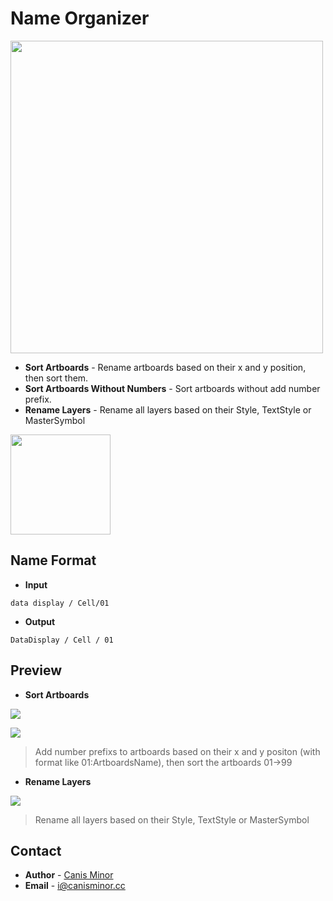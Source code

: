 # Name Organizer

<img src="https://o4j4l4n7h.qnssl.com/2017-08-03-cover.png" width="500">

- **Sort Artboards** - Rename artboards based on their x and y position, then sort them.
- **Sort Artboards Without Numbers** - Sort artboards without add number prefix.
- **Rename Layers** - Rename all layers based on their Style, TextStyle or MasterSymbol

<a href="http://bit.ly/SketchRunnerWebsite">
  <img src="http://sketchrunner.com/img/badge_white.png" width="160">
</a>

## Name Format

- **Input**
```
data display / Cell/01
```
- **Output**
```
DataDisplay / Cell / 01
```

## Preview

- **Sort Artboards**

![](https://o4j4l4n7h.qnssl.com/2017-08-03-a_1.png)

![](https://o4j4l4n7h.qnssl.com/2017-08-03-a_2.png)

> Add number prefixs to artboards based on their x and y positon (with format like 01:ArtboardsName), then sort the artboards 01->99

- **Rename Layers**

![](https://o4j4l4n7h.qnssl.com/2017-08-03-a_3.png)

> Rename all layers based on their Style, TextStyle or MasterSymbol

## Contact
- **Author** - [Canis Minor](https://github.com/canisminor1990)
- **Email** - <i@canisminor.cc>
